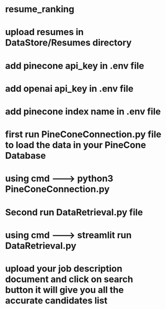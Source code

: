 # resume_ranking

# upload resumes in DataStore/Resumes directory
# add pinecone api_key in .env file
# add openai api_key in .env file
# add pinecone index name in .env file
# first run PineConeConnection.py file to load the data in your PineCone Database
# using cmd ---> python3 PineConeConnection.py
# Second run DataRetrieval.py file 
# using cmd ---> streamlit run DataRetrieval.py
# upload your job description document and click on search button it will give you all the accurate candidates list